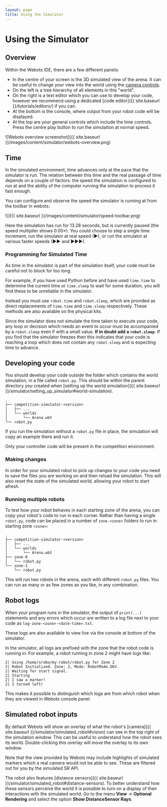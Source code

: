 ```yaml
---
layout: page
title: Using the Simulator
---
```


Using the Simulator
===================

## Overview

Within the Webots IDE, there are a few different panels:

- In the centre of your screen is the 3D simulated view of the arena.
  It can be useful to change your view into the world using the [camera controls][camera-controls].
- On the left is a tree hierarchy of all elements in this "world".
- On the right is a text editor which you can use to develop your code, however we recommend using a dedicated [code editor]({{ site.baseurl }}/tutorials/editors/) if you can.
- At the bottom is the console, where output from your robot code will be displayed.
- At the top are your general controls which include the time controls. Press the centre play button to run the simulation at normal speed.

![Webots overview screenshot]({{ site.baseurl }}/images/content/simulator/webots-overview.png)

[camera-controls]: https://www.cyberbotics.com/doc/guide/the-3d-window#navigation-in-the-scene

## Time

In the simulated environment, time advances only at the pace that the simulator
is run. The relation between this time and the real passage of time depends on a
couple of factors: the speed the simulation is configured to run at and the
ability of the computer running the simulation to process it fast enough.

You can configure and observe the speed the simulator is running at from the toolbar in webots:

![]({{ site.baseurl }}/images/content/simulator/speed-toolbar.png)

Here the simulation has run for 13.28 seconds, but is currently paused (the
speed multiplier shows 0.00×). You could choose to step a single time increment,
run the simulator at real speed (▶), or run the simulator at various faster
speeds (▶▶ and ▶▶▶).

### Programming for Simulated Time

As time in the simulator is part of the simulation itself, your code must be careful not to block for too long.

For example, if you have used Python before and have used `time.time` to determine the current time or `time.sleep` to wait for some duration, you will find these to be unreliable in the simulator.

Instead you must use `robot.time` and `robot.sleep`, which are provided as direct replacements of `time.time` and `time.sleep` respectively.
These methods are also available on the physical kits.

<div class="warning" markdown="1">

  Since the simulator does not simulate the time taken to execute your code, any loop or decision which needs an event to occur must be accompanied by a `robot.sleep` even if with a small value.
  **If in doubt add a `robot.sleep`**.
  If you find that the simulator freezes then this indicates that your code is reaching a loop which does not contain any `robot.sleep` and is expecting time to advance.

</div>

## Developing your code

You should develop your code outside the folder which contains the world simulation, in a file called `robot.py`.
This should be within the parent directory you created when [setting up the world simulation]({{ site.baseurl }}/simulator/setting_up_simulator#world-simulation).

```
.
├── competition-simulator-<version>
│   ├── ...
│   └── worlds
│       └── Arena.wbt
└── robot.py
```

If you run the simulation without a `robot.py` file in place, the simulation will copy an example there and run it.

<div class="warning">
  Only your controller code will be present in the competition environment.
</div>

### Making changes

In order for your simulated robot to pick up changes to your code you need to save the files you are working on and then reload the simulation.
This will also reset the state of the simulated world, allowing your robot to start afresh.

### Running multiple robots

To test how your robot behaves in each starting zone of the arena, you can copy your robot's code to run in each corner.
Rather than having a single `robot.py`, code can be placed in a number of `zone-<zone>` folders to run in starting zone `<zone>`:

```
.
├── competition-simulator-<version>
│   ├── ...
│   └── worlds
│       └── Arena.wbt
├── zone-0
│   └── robot.py
└── zone-1
    └── robot.py
```

This will run two robots in the arena, each with different `robot.py` files. You can run as many or as few zones as you like, in any combination.

## Robot logs

When your program runs in the simulator, the output of `print(...)` statements and any errors which occur are written to a log file next to your code as `log-zone-<zone>-<date-time>.txt`.

These logs are also available to view live via the console at bottom of the simulator.

In the simulator, all logs are prefixed with the zone that the robot code is running in. For example, a robot running in zone 2 might have logs like:

~~~~~ not-code
2| Using /home/srobo/my-robot/robot.py for Zone 2
2| Robot Initialized. Zone: 2, Mode: RobotMode.DEV.
2| Waiting for start signal.
2| Starting
2| I saw a marker!
2| I turned left!
~~~~~

This makes it possible to distinguish which logs are from which robot when they are viewed in Webots console panel.

## Simulated robot inputs

By default Webots will show an overlay of what the robot's [camera]({{ site.baseurl }}/simulator/simulated_robot#vision) can see in the top right of the simulation window.
This can be useful to understand how the robot sees its world.
Double-clicking this overlay will move the overlay to its own window.

Note that the view provided by Webots may include highlights of simulated markers which a real camera would not be able to see.
These are filtered out for you by the simulated SR API.

The robot also features [distance sensors]({{ site.baseurl }}/simulator/simulated_robot#distance-sensors).
To better understand how these sensors perceive the world it is possible to turn on a display of their interactions with the simulated world.
Go to the menu **View** &rarr; **Optional Rendering** and select the option **Show DistanceSensor Rays**.
